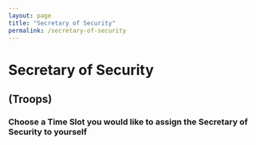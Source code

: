 ```yaml
---
layout: page
title: "Secretary of Security"
permalink: /secretary-of-security
---
```

# Secretary of Security
## (Troops)
### Choose a Time Slot you would like to assign the Secretary of Security to yourself



